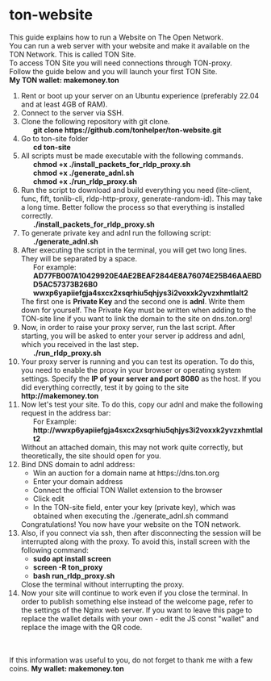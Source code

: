 # ton-website
This guide explains how to run a Website on The Open Network.<br>
You can run a web server with your website and make it available on the TON Network. This is called TON Site.<br>
To access TON Site you will need connections through TON-proxy.<br>
Follow the guide below and you will launch your first TON Site.<br>
<strong>My TON wallet: makemoney.ton</strong>

<ol>
  <li>Rent or boot up your server on an Ubuntu experience (preferably 22.04 and at least 4GB of RAM).</li>
  <li>Connect to the server via SSH.</li>
  <li>Clone the following repository with git clone.
    <ol>
      <strong>git clone https://github.com/tonhelper/ton-website.git</strong>
    </ol>
  </li>
  <li>Go to ton-site folder
    <ol>
      <strong>cd ton-site</strong>
    </ol>
  </li>
  <li>All scripts must be made executable with the following commands.
    <ol>
      <strong>chmod +x ./install_packets_for_rldp_proxy.sh</strong>
    </ol>
    <ol>
      <strong>chmod +x ./generate_adnl.sh</strong>
    </ol>
    <ol>
      <strong>chmod +x ./run_rldp_proxy.sh</strong>
    </ol>
  </li>
  <li>
Run the script to download and build everything you need (lite-client, func, fift, tonlib-cli, rldp-http-proxy, generate-random-id). This may take a long time. Better follow the process so that everything is installed correctly.
    <ol>
      <strong>./install_packets_for_rldp_proxy.sh</strong>
    </ol>
  </li>
  <li>To generate private key and adnl run the following script:
    <ol>
      <strong>./generate_adnl.sh</strong>
    </ol>
  </li>
  <li>After executing the script in the terminal, you will get two long lines. They will be separated by a space.
    <ol>
      For example: <strong>AD77FB007A10429920E4AE2BEAF2844E8A76074E25B46AAEBDD5AC57373B26B0  wwxp6yapiiefgja4sxcx2xsqrhiu5qhjys3i2voxxk2yvzxhmtlalt2</strong>
    </ol>
    The first one is <strong>Private Key</strong> and the second one is <strong>adnl</strong>. Write them down for yourself. The Private Key must be written when adding to the TON-site line if you want to link the domain to the site on dns.ton.org!
  </li>
  <li>Now, in order to raise your proxy server, run the last script. After starting, you will be asked to enter your server ip address and adnl, which you received in the last step.
      <ol>
      <strong>./run_rldp_proxy.sh</strong>
    </ol>
  </li>
  <li>Your proxy server is running and you can test its operation. To do this, you need to enable the proxy in your browser or operating system settings. Specify the <strong>IP of your server and port 8080</strong> as the host. If you did everything correctly, test it by going to the site <strong>http://makemoney.ton</strong></li>
  <li>Now let's test your site. To do this, copy our adnl and make the following request in the address bar:
    <ol>
      For Example: <strong>http://wwxp6yapiiefgja4sxcx2xsqrhiu5qhjys3i2voxxk2yvzxhmtlalt2</strong>
    </ol>
      Without an attached domain, this may not work quite correctly, but theoretically, the site should open for you.
  </li>
  <li>Bind DNS domain to adnl address:
      <ul>
      <li>Win an auction for a domain name at https://dns.ton.org</li>
      <li>Enter your domain address</li>
      <li>Сonnect the official TON Wallet extension to the browser</li>
      <li>Click edit</li>
      <li>In the TON-site field, enter your key (private key), which was obtained when executing the ./generate_adnl.sh command</li>
      </ul>
    Congratulations! You now have your website on the TON network.
  </li>
  <li>Also, if you connect via ssh, then after disconnecting the session will be interrupted along with the proxy. To avoid this, install screen with the following command:
      <ul>
      <li><strong>sudo apt install screen</strong></li>
      <li><strong>screen -R ton_proxy</strong></li>
      <li><strong>bash run_rldp_proxy.sh</strong></li>
      </ul>
    Close the terminal without interrupting the proxy.
  </li>
  <li>Now your site will continue to work even if you close the terminal. In order to publish something else instead of the welcome page, refer to the settings of the Nginx web server. If you want to leave this page to replace the wallet details with your own - edit the JS const "wallet" and replace the image with the QR code.</li>
  <br>
</ol>
<br>
If this information was useful to you, do not forget to thank me with a few coins. <strong>My wallet: makemoney.ton</strong>
